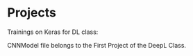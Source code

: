 # Projects
Trainings on Keras for DL class:

CNNModel file belongs to the First Project of the DeepL Class.
